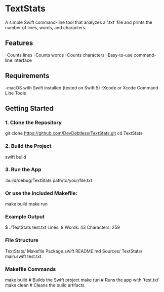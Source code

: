 # TextStats

A simple Swift command-line tool that analyzes a '.txt' file and prints the number of lines, words, and characters.

## Features

-Counts lines
-Counts words
-Counts characters
-Easy-to-use command-line interface

## Requirements

-macOS with Swift installed (tested on Swift 5)
-Xcode or Xcode Command Line Tools

## Getting Started

### 1. Clone the Repository

git clone https://github.com/DevDebtless/TextStats.git
cd TextStats

### 2. Build the Project

swift build

### 3. Run the App

.build/debug/TextStats path/to/your/file.txt

### Or use the included Makefile:

make build
make run

### Example Output

$ ./TextStats test.txt
Lines: 8
Words: 43
Characters: 259

###  File Structure ###

TextStats/
	Makefile
	Package.swift
	README.md
	Sources/
		TextStats/
			main.swift
	test.txt

### Makefile Commands ###

make build	# Builds the Swift project
make run 	# Runs the app with 'test.txt'
make clean	# Cleans the build artifacts
